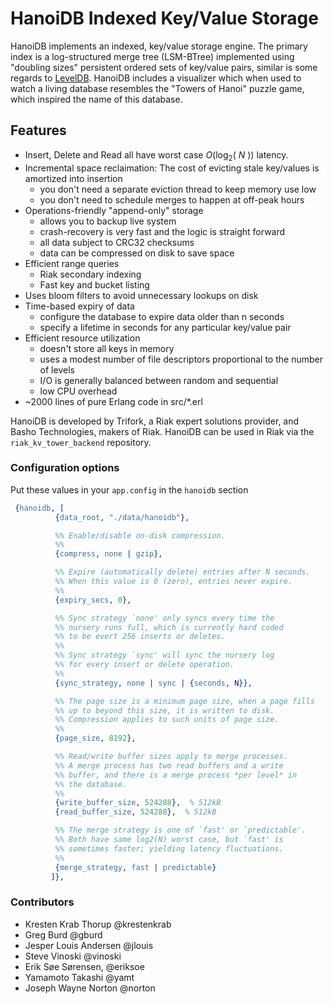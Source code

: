 # HanoiDB Indexed Key/Value Storage

HanoiDB implements an indexed, key/value storage engine.  The primary index is
a log-structured merge tree (LSM-BTree) implemented using "doubling sizes"
persistent ordered sets of key/value pairs, similar is some regards to
[LevelDB](http://code.google.com/p/leveldb/).  HanoiDB includes a visualizer
which when used to watch a living database resembles the "Towers of Hanoi"
puzzle game, which inspired the name of this database.

## Features
- Insert, Delete and Read all have worst case *O*(log<sub>2</sub>( *N* )) latency.
- Incremental space reclaimation: The cost of evicting stale key/values
  is amortized into insertion
  - you don't need a separate eviction thread to keep memory use low
  - you don't need to schedule merges to happen at off-peak hours
- Operations-friendly "append-only" storage
  - allows you to backup live system
  - crash-recovery is very fast and the logic is straight forward
  - all data subject to CRC32 checksums
  - data can be compressed on disk to save space
- Efficient range queries
  - Riak secondary indexing
  - Fast key and bucket listing
- Uses bloom filters to avoid unnecessary lookups on disk
- Time-based expiry of data
  - configure the database to expire data older than n seconds
  - specify a lifetime in seconds for any particular key/value pair
- Efficient resource utilization
  - doesn't store all keys in memory
  - uses a modest number of file descriptors proportional to the number of levels
  - I/O is generally balanced between random and sequential
  - low CPU overhead
- ~2000 lines of pure Erlang code in src/*.erl

HanoiDB is developed by Trifork, a Riak expert solutions provider, and Basho
Technologies, makers of Riak.  HanoiDB can be used in Riak via the
`riak_kv_tower_backend` repository.

### Configuration options

Put these values in your `app.config` in the `hanoidb` section

```erlang
 {hanoidb, [
          {data_root, "./data/hanoidb"},

          %% Enable/disable on-disk compression.
          %%
          {compress, none | gzip},

          %% Expire (automatically delete) entries after N seconds.
          %% When this value is 0 (zero), entries never expire.
          %%
          {expiry_secs, 0},

          %% Sync strategy `none' only syncs every time the
          %% nursery runs full, which is currently hard coded
          %% to be evert 256 inserts or deletes.
          %%
          %% Sync strategy `sync' will sync the nursery log
          %% for every insert or delete operation.
          %%
          {sync_strategy, none | sync | {seconds, N}},

          %% The page size is a minimum page size, when a page fills
          %% up to beyond this size, it is written to disk.
          %% Compression applies to such units of page size.
          %%
          {page_size, 8192},

          %% Read/write buffer sizes apply to merge processes.
          %% A merge process has two read buffers and a write
          %% buffer, and there is a merge process *per level* in
          %% the database.
          %%
          {write_buffer_size, 524288},  % 512kB
          {read_buffer_size, 524288},  % 512kB

          %% The merge strategy is one of `fast' or `predictable'.
          %% Both have same log2(N) worst case, but `fast' is
          %% sometimes faster; yielding latency fluctuations.
          %%
          {merge_strategy, fast | predictable}
         ]},
```


### Contributors

- Kresten Krab Thorup @krestenkrab
- Greg Burd @gburd
- Jesper Louis Andersen @jlouis
- Steve Vinoski @vinoski
- Erik Søe Sørensen, @eriksoe
- Yamamoto Takashi @yamt
- Joseph Wayne Norton @norton
